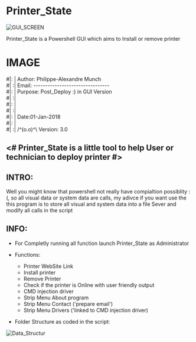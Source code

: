 # Printer_State


![GUI_SCREEN](https://user-images.githubusercontent.com/18190054/65719658-890c7a00-e0a6-11e9-97d6-31a57137400d.png)


Printer_State is a Powershell GUI which aims to Install or remove printer


# IMAGE

#|: | Author:  Philippe-Alexandre Munch                           
#| :| Email:   --------------------------------                   
#|: | Purpose: Post_Deploy :)  in GUI Version                     
#| :|                                                             
#|: |                      						                  
#| :|                                                             
#|: |         		Date:01-Jan-2018                             
#|: |                                                      
#| :| 	/^(o.o)^\    Version: 3.0           	                  


<# Printer_State is a little tool to help User or technician to deploy printer #>
----------------------------------------------------------------------------------------------------------------------------------------
 
 INTRO:
 -----
   Well you might know that powershell not really have compialtion possiblity :(, so all visual data or system data are calls, my adivce if you want use the this program is to store all visual and system data into a file Sever and modify all calls in the script
   
INFO:
----
   
   - For Completly running all function launch Printer_State as Administrator
   
   - Functions:
       - Printer WebSite Link
       - Install printer
       - Remove Printer
       - Check if the printer is Online with user friendly output
       - CMD injection driver
       - Strip Menu About program
       - Strip Menu Contact ('prepare email') 
       - Strip Menu Drivers ('linked to CMD injection driver)
            
   - Folder Structure as coded in the script:

![Data_Structur](https://user-images.githubusercontent.com/18190054/65716927-64ad9f00-e0a0-11e9-9511-c6beb3d0d4b0.png)

